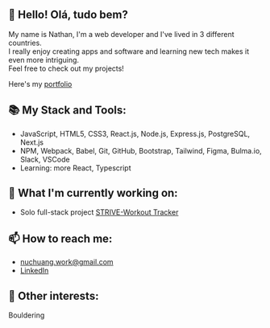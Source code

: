 ## :wave:  Hello! Olá, tudo bem?
My name is Nathan, I'm a web developer and I've lived in 3 different countries.  
I really enjoy creating apps and software and learning new tech makes it even more intriguing.  
Feel free to check out my projects!  

Here's my [portfolio](https://www.nathanhuang.dev)

## :books: My Stack and Tools:
- JavaScript, HTML5, CSS3, React.js, Node.js, Express.js, PostgreSQL, Next.js
- NPM, Webpack, Babel, Git, GitHub, Bootstrap, Tailwind, Figma, Bulma.io, Slack, VSCode
- Learning: more React, Typescript

## :construction: What I'm currently working on:
- Solo full-stack project [STRIVE-Workout Tracker](https://github.com/nathan-uch/strive-workout-tracker)

## :mailbox: How to reach me:
- nuchuang.work@gmail.com
- [LinkedIn](https://www.linkedin.com/in/nathanuch)

## :moyai: Other interests:
Bouldering
